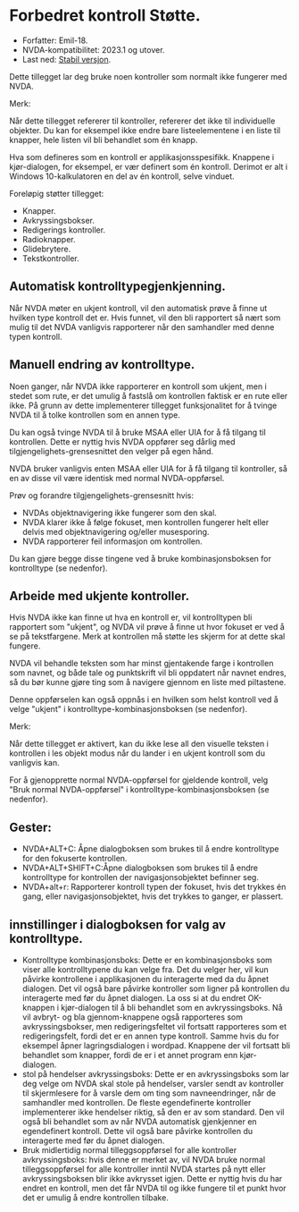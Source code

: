 <div lang = "nb_no">

# Forbedret kontroll Støtte.
* Forfatter: Emil-18.
* NVDA-kompatibilitet: 2023.1 og utover.
* Last ned: [Stabil versjon](https://github.com/emil-18/enhanced-control-support/releases/download/v1.0/enhanced-control-support.nvda-addon).

Dette tillegget lar deg bruke noen kontroller som normalt ikke fungerer med NVDA.

Merk:

Når dette tillegget refererer til kontroller, refererer det ikke til individuelle objekter. Du kan for eksempel ikke endre bare listeelementene i en liste til knapper, hele listen vil bli behandlet som én knapp.

Hva som defineres som en kontroll er applikasjonsspesifikk. Knappene i kjør-dialogen, for eksempel, er vær definert som én kontroll. Derimot er alt i Windows 10-kalkulatoren en del av én kontroll, selve vinduet.

Foreløpig støtter tillegget:

* Knapper.
* Avkryssingsbokser.
* Redigerings kontroller.
* Radioknapper.
* Glidebrytere.
* Tekstkontroller.

## Automatisk kontrolltypegjenkjenning.

Når NVDA møter en ukjent kontroll, vil den automatisk prøve å finne ut hvilken type kontroll det er. Hvis funnet, vil den bli rapportert så nært som mulig til det NVDA vanligvis rapporterer når den samhandler med denne typen kontroll.

## Manuell endring av kontrolltype.

Noen ganger, når NVDA ikke rapporterer en kontroll som ukjent, men i stedet som rute, er det umulig å fastslå om kontrollen faktisk er en rute eller ikke. På grunn av dette implementerer tillegget funksjonalitet for å tvinge NVDA til å tolke kontrollen som en annen type.

Du kan også tvinge NVDA til å bruke MSAA eller UIA for å få tilgang til kontrollen. Dette er nyttig hvis NVDA oppfører seg dårlig med tilgjengelighets-grensesnittet den velger på egen hånd.

NVDA bruker vanligvis enten MSAA eller UIA for å få tilgang til kontroller, så en av disse vil være identisk med normal NVDA-oppførsel.

Prøv og forandre tilgjengelighets-grensesnitt hvis:

* NVDAs objektnavigering ikke fungerer som den skal.
* NVDA klarer ikke å følge fokuset, men kontrollen fungerer helt eller delvis med objektnavigering og/eller musesporing.
* NVDA rapporterer feil informasjon om kontrollen.

Du kan gjøre begge disse tingene ved å bruke kombinasjonsboksen for kontrolltype (se nedenfor).

## Arbeide med ukjente kontroller.

Hvis NVDA ikke kan finne ut hva en kontroll er, vil kontrolltypen bli rapportert som "ukjent", og NVDA vil prøve å finne ut hvor fokuset er ved å se på tekstfargene. Merk at kontrollen må støtte les skjerm for at dette skal fungere.

NVDA vil behandle teksten som har minst gjentakende farge i kontrollen som navnet, og både tale og punktskrift vil bli oppdatert når navnet endres, så du bør kunne gjøre ting som å navigere gjennom en liste med piltastene.

Denne oppførselen kan også oppnås i en hvilken som helst kontroll ved å velge "ukjent" i kontrolltype-kombinasjonsboksen (se nedenfor).

Merk:

Når dette tillegget er aktivert, kan du ikke lese all den visuelle teksten i kontrollen i les objekt modus når du lander i en ukjent kontroll som du vanligvis kan.

For å gjenopprette normal NVDA-oppførsel for gjeldende kontroll, velg "Bruk normal NVDA-oppførsel" i kontrolltype-kombinasjonsboksen (se nedenfor).

## Gester:

* NVDA+ALT+C: Åpne dialogboksen som brukes til å endre kontrolltype for den fokuserte kontrollen.
* NVDA+ALT+SHIFT+C:Åpne dialogboksen som brukes til å endre kontrolltype for kontrollen der navigasjonsobjektet befinner seg.
* NVDA+alt+r: Rapporterer kontroll typen der fokuset, hvis det trykkes én gang, eller navigasjonsobjektet, hvis det trykkes to ganger, er plassert.
## innstillinger i dialogboksen for valg av kontrolltype.

* Kontrolltype kombinasjonsboks:
Dette er en kombinasjonsboks som viser alle kontrolltypene du kan velge fra.
Det du velger her, vil kun påvirke kontrollene i applikasjonen du interagerte med da du åpnet dialogen.
Det vil også bare påvirke kontroller som ligner på kontrollen du interagerte med før du åpnet dialogen.
La oss si at du endret OK-knappen i kjør-dialogen til å bli behandlet som en avkryssingsboks.
Nå vil avbryt- og bla gjennom-knappene også rapporteres som avkryssingsbokser, men redigeringsfeltet vil fortsatt rapporteres som et redigeringsfelt, fordi det er en annen type kontroll.
Samme hvis du for eksempel åpner lagringsdialogen i wordpad. Knappene der vil fortsatt bli behandlet som knapper, fordi de er i et annet program enn kjør-dialogen.
* stol på hendelser avkryssingsboks:
Dette er en avkryssingsboks som lar deg velge om NVDA skal stole på hendelser, varsler sendt av kontroller til skjermlesere for å varsle dem om ting som navneendringer, når de samhandler med kontrollen. De fleste egendefinerte kontroller implementerer ikke hendelser riktig, så den er av som standard.
Den vil også bli behandlet som av når NVDA automatisk gjenkjenner en egendefinert kontroll.
Dette vil også bare påvirke kontrollen du interagerte med før du åpnet dialogen.
* Bruk midlertidig normal tilleggsoppførsel for alle kontroller avkryssingsboks:
hvis denne er merket av, vil NVDA bruke normal tilleggsoppførsel for alle kontroller inntil NVDA startes på nytt eller avkryssingsboksen blir ikke avkrysset igjen. Dette er nyttig hvis du har endret en kontroll, men det får NVDA til og ikke fungere til et punkt hvor det er umulig å endre kontrollen tilbake.

</div>